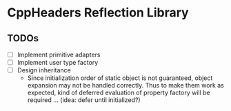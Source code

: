 # CppHeaders Reflection Library

## TODOs

- [ ] Implement primitive adapters
- [ ] Implement user type factory
- [ ] Design inheritance
    - Since initialization order of static object is not guaranteed, object expansion may not be handled correctly. Thus
      to make them work as expected, kind of deferred evaluation of property factory will be required ... (idea: defer
      until initialized?)
